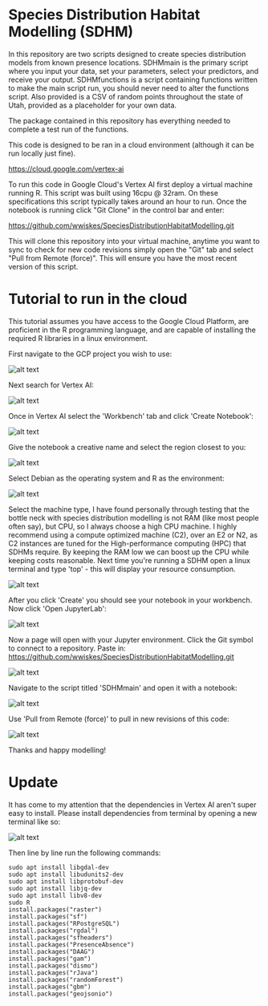 # Species Distribution Habitat Modelling (SDHM)
 
In this repository are two scripts designed to create species distribution models from known presence locations. SDHMmain is the primary script where you input your data, set your parameters, select your predictors, and receive your output. SDHMfunctions is a script containing functions written to make the main script run, you should never need to alter the functions script. Also provided is a CSV of random points throughout the state of Utah, provided as a placeholder for your own data.

The package contained in this repository has everything needed to complete a test run of the functions.

This code is designed to be ran in a cloud environment (although it can be run locally just fine).

https://cloud.google.com/vertex-ai

To run this code in Google Cloud's Vertex AI first deploy a virtual machine running R. This script was built using 16cpu @ 32ram. On these specifications this script typically takes around an hour to run.
Once the notebook is running click "Git Clone" in the control bar and enter: 

https://github.com/wwiskes/SpeciesDistributionHabitatModelling.git

This will clone this repository into your virtual machine, anytime you want to sync to check for new code revisions simply open the "Git" tab and select "Pull from Remote (force)". This will ensure you have the most recent version of this script.


# Tutorial to run in the cloud

This tutorial assumes you have access to the Google Cloud Platform, are proficient in the R programming language, and are capable of installing the required R libraries in a linux environment.

First navigate to the GCP project you wish to use:

![alt text](https://wwiskes.github.io/datadump/SDHMtut/Capture.PNG)

Next search for Vertex AI:

![alt text](https://wwiskes.github.io/datadump/SDHMtut/Capture2.PNG)

Once in Vertex AI select the 'Workbench' tab and click 'Create Notebook':

![alt text](https://wwiskes.github.io/datadump/SDHMtut/Capture3.PNG)

Give the notebook a creative name and select the region closest to you:

![alt text](https://wwiskes.github.io/datadump/SDHMtut/Capture4.PNG)

Select Debian as the operating system and R as the environment:

![alt text](https://wwiskes.github.io/datadump/SDHMtut/Capture5.PNG)

Select the machine type, I have found personally through testing that the bottle neck with species distribution modelling is not RAM (like most people often say), but CPU, so I always choose a high CPU machine. I highly recommend using a compute optimized machine (C2), over an E2 or N2, as C2 instances are tuned for the High-performance computing (HPC) that SDHMs require. By keeping the RAM low we can boost up the CPU while keeping costs reasonable. Next time you're running a SDHM open a linux terminal and type 'top' - this will display your resource consumption. 

![alt text](https://wwiskes.github.io/datadump/SDHMtut/Capture6.PNG)

After you click 'Create' you should see your notebook in your workbench. Now click 'Open JupyterLab':

![alt text](https://wwiskes.github.io/datadump/SDHMtut/Capture7.PNG?)

Now a page will open with your Jupyter environment. Click the Git symbol to connect to a repository. Paste in: https://github.com/wwiskes/SpeciesDistributionHabitatModelling.git

![alt text](https://wwiskes.github.io/datadump/SDHMtut/Capture8.PNG)

Navigate to the script titled 'SDHMmain' and open it with a notebook:

![alt text](https://wwiskes.github.io/datadump/SDHMtut/Capture9.PNG)

Use 'Pull from Remote (force)' to pull in new revisions of this code:

![alt text](https://wwiskes.github.io/datadump/SDHMtut/Capture10.PNG)


Thanks and happy modelling!

# Update

It has come to my attention that the dependencies in Vertex AI aren't super easy to install. Please install dependencies from terminal by opening a new terminal like so:

![alt text](https://wwiskes.github.io/datadump/SDHMtut/Capture10.PNG)

Then line by line run the following commands:

```
sudo apt install libgdal-dev
sudo apt install libudunits2-dev
sudo apt install libprotobuf-dev
sudo apt install libjq-dev
sudo apt install libv8-dev
sudo R
install.packages("raster")
install.packages("sf")
install.packages("RPostgreSQL")
install.packages("rgdal")
install.packages("sfheaders")
install.packages("PresenceAbsence")
install.packages("DAAG")
install.packages("gam")
install.packages("dismo")
install.packages("rJava")
install.packages("randomForest")
install.packages("gbm")
install.packages("geojsonio")
```
